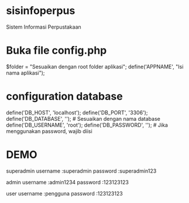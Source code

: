# sisinfoperpus
Sistem Informasi Perpustakaan

# Buka file config.php
$folder = "Sesuaikan dengan root folder aplikasi";
define('APPNAME', "Isi nama aplikasi");

# configuration database
define('DB_HOST', 'localhost');
define('DB_PORT', '3306');
define('DB_DATABASE', ''); # Sesuaikan dengan nama database
define('DB_USERNAME', 'root');
define('DB_PASSWORD', ''); # Jika menggunakan password, wajib diisi

# DEMO
superadmin
username :superadmin
password :superadmin123

admin
username :admin1234
password :123123123


user
username :pengguna
password :123123123
